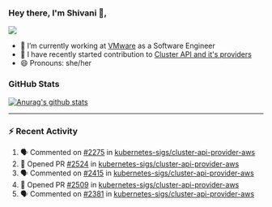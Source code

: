 ### Hey there, I'm Shivani 👋, 
![](https://komarev.com/ghpvc/?username=shivi28&color=green)

- 🔭 I’m currently working at [VMware](https://tanzu.vmware.com/) as a Software Engineer
- 👯 I have recently started contribution to [Cluster API and it's providers](https://github.com/kubernetes-sigs/cluster-api)
- 😄 Pronouns: she/her


### GitHub Stats

[![Anurag's github stats](https://github-readme-stats.vercel.app/api?username=shivi28&count_private=true&show_icons=true)](https://github.com/anuraghazra/github-readme-stats)

---

### :zap: Recent Activity

<!--START_SECTION:activity-->
1. 🗣 Commented on [#2275](https://github.com/kubernetes-sigs/cluster-api-provider-aws/issues/2275) in [kubernetes-sigs/cluster-api-provider-aws](https://github.com/kubernetes-sigs/cluster-api-provider-aws)
2. 💪 Opened PR [#2524](https://github.com/kubernetes-sigs/cluster-api-provider-aws/pull/2524) in [kubernetes-sigs/cluster-api-provider-aws](https://github.com/kubernetes-sigs/cluster-api-provider-aws)
3. 🗣 Commented on [#2415](https://github.com/kubernetes-sigs/cluster-api-provider-aws/issues/2415) in [kubernetes-sigs/cluster-api-provider-aws](https://github.com/kubernetes-sigs/cluster-api-provider-aws)
4. 💪 Opened PR [#2509](https://github.com/kubernetes-sigs/cluster-api-provider-aws/pull/2509) in [kubernetes-sigs/cluster-api-provider-aws](https://github.com/kubernetes-sigs/cluster-api-provider-aws)
5. 🗣 Commented on [#2381](https://github.com/kubernetes-sigs/cluster-api-provider-aws/issues/2381) in [kubernetes-sigs/cluster-api-provider-aws](https://github.com/kubernetes-sigs/cluster-api-provider-aws)
<!--END_SECTION:activity-->

